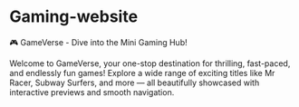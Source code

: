# Gaming-website
🎮 GameVerse - Dive into the Mini Gaming Hub!

Welcome to GameVerse, your one-stop destination for thrilling, fast-paced, and endlessly fun games! Explore a wide range of exciting titles like Mr Racer, Subway Surfers, and more — all beautifully showcased with interactive previews and smooth navigation.
